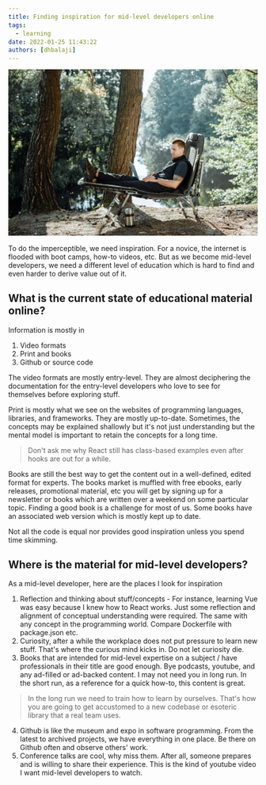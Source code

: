 ```yaml
---
title: Finding inspiration for mid-level developers online
tags:
  - learning
date: 2022-01-25 11:43:22
authors: [dhbalaji]
---
```


![experienced developer](./assets/exp-developer.webp)

To do the imperceptible, we need inspiration. For a novice, the internet is flooded with boot camps, how-to videos, etc. But as we become mid-level developers, we need a different level of education which is hard to find and even harder to derive value out of it. 

 
 
## What is the current state of educational material online?

Information is mostly in 

1. Video formats
2. Print and books
3. Github or source code

The video formats are mostly entry-level. They are almost deciphering the documentation for the entry-level developers who love to see for themselves before exploring stuff.

Print is mostly what we see on the websites of programming languages, libraries, and frameworks. They are mostly up-to-date. Sometimes, the concepts may be explained shallowly but it's not just understanding but the mental model is important to retain the concepts for a long time.

> Don't ask me why React still has class-based examples even after hooks are out for a while. 

Books are still the best way to get the content out in a well-defined, edited format for experts. The books market is muffled with free ebooks, early releases, promotional material, etc you will get by signing up for a newsletter or books which are written over a weekend on some particular topic. Finding a good book is a challenge for most of us. Some books have an associated web version which is mostly kept up to date. 

Not all the code is equal nor provides good inspiration unless you spend time skimming.

## Where is the material for mid-level developers?

As a mid-level developer, here are the places I look for inspiration

1. Reflection and thinking about stuff/concepts - For instance, learning Vue was easy because I knew how to React works. Just some reflection and alignment of conceptual understanding were required. The same with any concept in the programming world. Compare Dockerfile with package.json etc.
2. Curiosity, after a while the workplace does not put pressure to learn new stuff. That's where the curious mind kicks in. Do not let curiosity die.
3. Books that are intended for mid-level expertise on a subject / have professionals in their title are good enough. Bye podcasts, youtube, and any ad-filled or ad-backed content. I may not need you in long run. In the short run, as a reference for a quick how-to, this content is great.

> In the long run we need to train how to learn by ourselves. That's how you are going to get accustomed to a new codebase or esoteric library that a real team uses.

4. Github is like the museum and expo in software programming. From the latest to archived projects, we have everything in one place. Be there on Github often and observe others' work.
5. Conference talks are cool, why miss them. After all, someone prepares and is willing to share their experience. This is the kind of youtube video I want mid-level developers to watch.